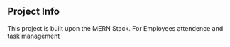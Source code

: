 ## Project Info
This project is built upon the MERN Stack.
For Employees attendence and task management
